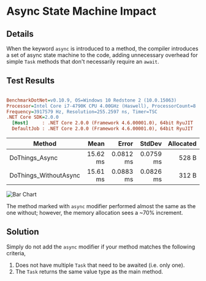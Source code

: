 ﻿# Async State Machine Impact
## Details
When the keyword `async` is introduced to a method, the compiler introduces a set of async state machine to the code, adding unnecessary overhead for simple `Task` methods that don't necessarily require an `await`.
## Test Results
``` ini

BenchmarkDotNet=v0.10.9, OS=Windows 10 Redstone 2 (10.0.15063)
Processor=Intel Core i7-4790K CPU 4.00GHz (Haswell), ProcessorCount=8
Frequency=3917579 Hz, Resolution=255.2597 ns, Timer=TSC
.NET Core SDK=2.0.0
  [Host]     : .NET Core 2.0.0 (Framework 4.6.00001.0), 64bit RyuJIT
  DefaultJob : .NET Core 2.0.0 (Framework 4.6.00001.0), 64bit RyuJIT


```
 |                Method |     Mean |     Error |    StdDev | Allocated |
 |---------------------- |---------:|----------:|----------:|----------:|
 |        DoThings_Async | 15.62 ms | 0.0812 ms | 0.0759 ms |     528 B |
 | DoThings_WithoutAsync | 15.61 ms | 0.0883 ms | 0.0826 ms |     312 B |

![Bar Chart](https://i.imgur.com/7gN6hcK.png)

The method marked with `async` modifier performed almost the same as the one without; however, the memory allocation sees a ~70% increment.
## Solution
Simply do not add the `async` modifier if your method matches the following criteria,

1) Does not have multiple `Task` that need to be awaited (i.e. only one).
2) The `Task` returns the same value type as the main method.